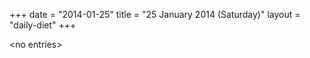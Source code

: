 +++
date = "2014-01-25"
title = "25 January 2014 (Saturday)"
layout = "daily-diet"
+++


\<no entries\>

